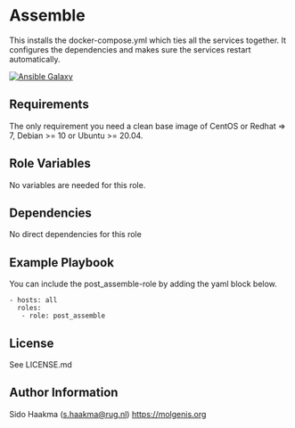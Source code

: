 Assemble
=========
This installs the docker-compose.yml which ties all the services together. It configures the dependencies and makes sure the services restart automatically.

[![Ansible Galaxy](https://img.shields.io/badge/ansible--galaxy-post_assemble-blue.svg)](https://galaxy.ansible.com/molgenis/armadillo/)

Requirements
------------
The only requirement you need a clean base image of CentOS or Redhat => 7, Debian >= 10 or Ubuntu >= 20.04.

Role Variables
--------------
No variables are needed for this role.

Dependencies
------------
No direct dependencies for this role

Example Playbook
----------------
You can include the post_assemble-role by adding the yaml block below.

    - hosts: all
      roles:
       - role: post_assemble
                   
License
-------
See LICENSE.md

Author Information
------------------
Sido Haakma (s.haakma@rug.nl)
https://molgenis.org